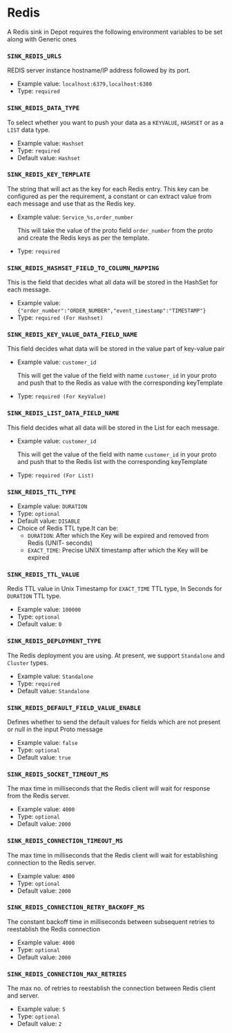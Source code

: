 # Redis

A Redis sink in Depot requires the following environment variables to be set along with Generic ones

### `SINK_REDIS_URLS`

REDIS server instance hostname/IP address followed by its port.

- Example value: `localhost:6379,localhost:6380`
- Type: `required`

### `SINK_REDIS_DATA_TYPE`

To select whether you want to push your data as a `KEYVALUE`, `HASHSET` or as a `LIST` data type.

- Example value: `Hashset`
- Type: `required`
- Default value: `Hashset`

### `SINK_REDIS_KEY_TEMPLATE`

The string that will act as the key for each Redis entry. This key can be configured as per the requirement, a constant or can extract value from each message and use that as the Redis key.

- Example value: `Service_%s,order_number`

  This will take the value of the proto field `order_number` from the proto and create the Redis keys as per the template.

- Type: `required`

### `SINK_REDIS_HASHSET_FIELD_TO_COLUMN_MAPPING`

This is the field that decides what all data will be stored in the HashSet for each message.
- Example value: `{"order_number":"ORDER_NUMBER","event_timestamp":"TIMESTAMP"}`
- Type: `required (For Hashset)`

### `SINK_REDIS_KEY_VALUE_DATA_FIELD_NAME`

This field decides what data will be stored in the value part of key-value pair

- Example value: `customer_id`

  This will get the value of the field with name `customer_id` in your proto and push that to the Redis as value with the corresponding keyTemplate

- Type: `required (For KeyValue)`

### `SINK_REDIS_LIST_DATA_FIELD_NAME`

This field decides what all data will be stored in the List for each message.

- Example value: `customer_id`

  This will get the value of the field with name `customer_id` in your proto and push that to the Redis list with the corresponding keyTemplate

- Type: `required (For List)`

### `SINK_REDIS_TTL_TYPE`

- Example value: `DURATION`
- Type: `optional`
- Default value: `DISABLE`
- Choice of Redis TTL type.It can be:
    - `DURATION`: After which the Key will be expired and removed from Redis \(UNIT- seconds\)
    - `EXACT_TIME`: Precise UNIX timestamp after which the Key will be expired

### `SINK_REDIS_TTL_VALUE`

Redis TTL value in Unix Timestamp for `EXACT_TIME` TTL type, In Seconds for `DURATION` TTL type.

- Example value: `100000`
- Type: `optional`
- Default value: `0`

### `SINK_REDIS_DEPLOYMENT_TYPE`

The Redis deployment you are using. At present, we support `Standalone` and `Cluster` types.

- Example value: `Standalone`
- Type: `required`
- Default value: `Standalone`

### `SINK_REDIS_DEFAULT_FIELD_VALUE_ENABLE`

Defines whether to send the default values  for fields which are not present or null in the input Proto message

* Example value: `false`
* Type: `optional`
* Default value: `true`

### `SINK_REDIS_SOCKET_TIMEOUT_MS`

The max time in milliseconds that the Redis client will wait for response from the Redis server.

- Example value: `4000`
- Type: `optional`
- Default value: `2000`

### `SINK_REDIS_CONNECTION_TIMEOUT_MS`

The max time in milliseconds that the Redis client will wait for establishing connection to the Redis server.

- Example value: `4000`
- Type: `optional`
- Default value: `2000`

### `SINK_REDIS_CONNECTION_RETRY_BACKOFF_MS`

The constant backoff time in milliseconds between subsequent retries to reestablish the Redis connection

- Example value: `4000`
- Type: `optional`
- Default value: `2000`

### `SINK_REDIS_CONNECTION_MAX_RETRIES`

The max no. of retries to reestablish the connection between Redis client and server.

- Example value: `5`
- Type: `optional`
- Default value: `2`

